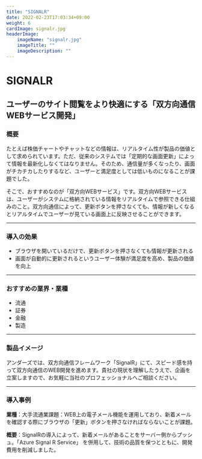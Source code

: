 ```yaml
---
title: "SIGNALR"
date: 2022-02-23T17:03:34+09:00
weight: 6
cardImage: signalr.jpg
headerImage:
    imageName: "signalr.jpg"
    imageTitle: ""
    imageDescription: ""
---
```


# SIGNALR

## ユーザーのサイト閲覧をより快適にする「双方向通信WEBサービス開発」

### 概要

たとえば株価チャートやチャットなどの情報は、リアルタイム性が製品の価値として求められています。ただ、従来のシステムでは「定期的な画面更新」によって情報を最新化しなくてはなりません。そのため、通信量が多くなったり、画面がチカチカしたりするなど、ユーザーと満足度としては低いものになることが課題でした。

そこで、おすすめなのが「双方向WEBサービス」です。双方向WEBサービスは、ユーザーがシステムに格納されている情報をリアルタイムで参照できる仕組みのこと。双方向通信によって、更新ボタンを押さなくても、情報が新しくなるとリアルタイムでユーザーが見ている画面上に反映させることができます。

***

### 導入の効果

- ブラウザを開いているだけで、更新ボタンを押さなくても情報が更新される
- 画面が自動的に更新されるというユーザー体験が満足度を高め、製品の価値を向上

***

### おすすめの業界・業種

- 流通
- 証券
- 金融
- 製造

***

### 製品イメージ

アンダーズでは、双方向通信フレームワーク「SignalR」にて、スピード感を持って双方向通信のWEB開発を進めます。貴社の現状を理解したうえで、企画を立案しますので、お気軽に当社のプロフェッショナルへご相談ください。

***

### 導入事例

**業種**：大手流通業課題：WEB上の電子メール機能を運用しており、新着メールを確認する際にブラウザの「更新」ボタンを押さなければならないことが課題。  

**概要**：SignalRの導入によって、新着メールがあることをサーバー側からプッシュ。「Azure Signal R Service」 を併用して、技術の品質を保つとともに、開発費用を削減しました。